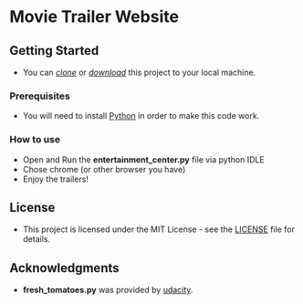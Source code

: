 # Movie Trailer Website
## Getting Started

* You can *[clone](https://github.com/xu1jia2qi3/movies.git)* or *[download](https://github.com/xu1jia2qi3/movies.git)* this project to your local machine.

### Prerequisites

* You will need to install [Python](https://www.python.org) in order to make this code work.

### How to use

* Open and Run the **entertainment_center.py** file via python IDLE
* Chose chrome (or other browser you have)
* Enjoy the trailers!

## License

* This project is licensed under the MIT License - see the [LICENSE](LICENSE) file for details.

## Acknowledgments

* **fresh_tomatoes.py** was provided by [udacity](https://github.com/udacity/ud036_StarterCode).



